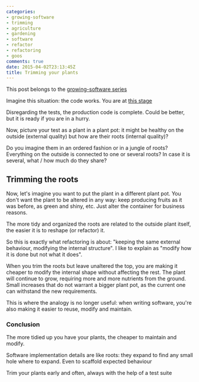 ```yaml
---
categories:
- growing-software
- trimming
- agriculture
- gardening
- software
- refactor
- refactoring
- goos
comments: true
date: 2015-04-02T23:13:45Z
title: Trimming your plants
---
```


This post belongs to the [growing-software series](/{{site.category_dir}}/growing-software)

Imagine this situation: the code works. You are at [this stage][initial-phase]

Disregarding the tests, the production code is complete. Could be better, but it is ready if you are in a hurry.

Now, picture your test as a plant in a plant pot: it might be healthy on the outside (external quality) but how are their roots (internal quality)?

Do you imagine them in an ordered fashion or in a jungle of roots? Everything on the outside is connected to one or several roots? In case it is several, what / how much do they share?

## Trimming the roots

Now, let's imagine you want to put the plant in a different plant pot. You don't want the plant to be altered in any way: keep producing fruits as it was before, as green and shiny, etc. Just alter the container for business reasons.

The more tidy and organized the roots are related to the outside plant itself, the easier it is to reshape (or refactor) it.

So this is exactly what refactoring is about: "keeping the same external behaviour, modifying the internal structure". I like to explain as "modify how it is done but not what it does".

When you trim the roots but leave unaltered the top, you are making it cheaper to modify the internal shape without affecting the rest. The plant will continue to grow, requiring more and more nutrients from the ground. Small increases that do not warrant a bigger plant pot, as the current one can withstand the new requirements.

This is where the analogy is no longer useful: when writing software, you're also making it easier to reuse, modify and maintain.

### Conclusion

The more tidied up you have your plants, the cheaper to maintain and modify.

Software implementation details are like roots: they expand to find any small hole where to expand. Even to scaffold expected behaviour

Trim your plants early and often, always with the help of a test suite

[initial-phase]: https://github.com/alvarogarcia7/refactoring_a-first-example/commit/1ff7df4d45ee1ac5bc483b90da7ed1b68f27aef9
